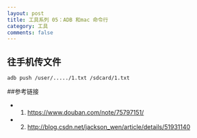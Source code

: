 ```yaml
---
layout: post
title: 工具系列 05：ADB 和mac 命令行
category: 工具
comments: false
---
```


##  往手机传文件

```
adb push /user/...../1.txt /sdcard/1.txt

```

##参考链接

* 1. <https://www.douban.com/note/75797151/>
* 2. <http://blog.csdn.net/jackson_wen/article/details/51931140>
  